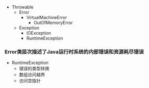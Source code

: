 * Throwable
    * Error
        * VirtualMachineError
            * OutOfMemoryError
    * Exception
        * IOException
        * RuntimeException

### Error类层次描述了Java运行时系统的内部错误和资源耗尽错误
* RuntimeException
	* 错误的类型转换
	* 数组访问越界
	* 访问空指针
